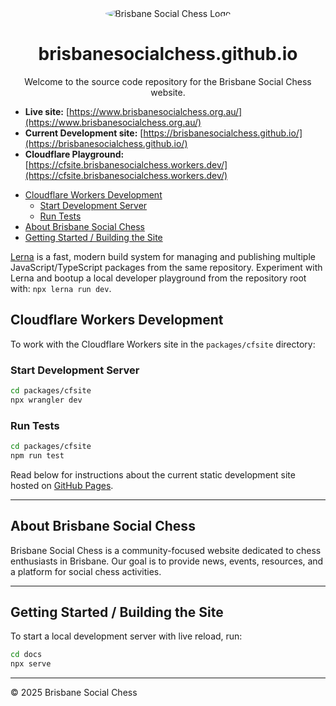 <div align="center">
  <img src="https://avatars.githubusercontent.com/u/61562340?s=400&v=4" alt="Brisbane Social Chess Logo" style="border-radius: 50%;">
  <h1>brisbanesocialchess.github.io</h1>

Welcome to the source code repository for the Brisbane Social Chess website.

</div>

- **Live site:** [https://www.brisbanesocialchess.org.au/](https://www.brisbanesocialchess.org.au/)
- **Current Development site:** [https://brisbanesocialchess.github.io/](https://brisbanesocialchess.github.io/)
- **Cloudflare Playground:** [https://cfsite.brisbanesocialchess.workers.dev/](https://cfsite.brisbanesocialchess.workers.dev/)

<!-- START doctoc generated TOC please keep comment here to allow auto update -->
<!-- DON'T EDIT THIS SECTION, INSTEAD RE-RUN doctoc TO UPDATE -->

- [Cloudflare Workers Development](#cloudflare-workers-development)
  - [Start Development Server](#start-development-server)
  - [Run Tests](#run-tests)
- [About Brisbane Social Chess](#about-brisbane-social-chess)
- [Getting Started / Building the Site](#getting-started--building-the-site)

<!-- END doctoc generated TOC please keep comment here to allow auto update -->

[Lerna](https://lerna.js.org/) is a fast, modern build system for managing and publishing multiple JavaScript/TypeScript packages from the same repository.
Experiment with Lerna and bootup a local developer playground from the repository root with: `npx lerna run dev`.

## Cloudflare Workers Development

To work with the Cloudflare Workers site in the `packages/cfsite` directory:

### Start Development Server

```bash
cd packages/cfsite
npx wrangler dev
```

### Run Tests

```bash
cd packages/cfsite
npm run test
```

Read below for instructions about the current static development site hosted on [GitHub Pages](https://pages.github.com/).

---

## About Brisbane Social Chess

Brisbane Social Chess is a community-focused website dedicated to chess enthusiasts in Brisbane.
Our goal is to provide news, events, resources, and a platform for social chess activities.

---

## Getting Started / Building the Site

To start a local development server with live reload, run:

```bash
cd docs
npx serve
```

---

© 2025 Brisbane Social Chess
